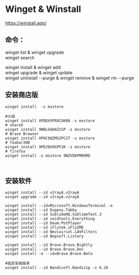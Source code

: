 # Winget & Winstall
https://winstall.app/

 ## 命令：
 winget list & winget upgrade  
 winget search  
 
 winget install & winget add   
 winget upgrade & winget update   
 winget uninstall --purge & winget remove & winget rm --purge   

## 安装商店版 
`winget install  -s msstore`

```
#火绒
winget install XPDDXVFRXCXK80 -s msstore
# shareX
winget install 9NBLGGH4Z1SP -s msstore
# Brave Browser
winget install XP8C9QZMS2PC1T -s msstore
# foobar200
winget install 9PDJ8X9SPF2K -s msstore
# firefox
winget install -s msstore 9NZVDKPMR9RD



```

## 安装软件

```
winget install --id v2rayA.v2rayA
winget upgrade --id v2rayA.v2rayA

winget install --id=Microsoft.WindowsTerminal -e
winget install --id Eugeny.Tabby
winget install --id SublimeHQ.SublimeText.3
winget install --id voidtools.Everything
winget install --id Daum.PotPlayer
winget install --id iFlytek.iFlyIME
winget install --id Nevcairiel.LAVFilters
winget install --id Bopsoft.Listary

winget install --id Brave.Brave.Nightly 
winget install --id Brave.Brave.Dev 
winget install -e --id=Brave.Brave.Beta

#指定安装版本
winget install --id Bandisoft.Bandizip -v 6.26

```
